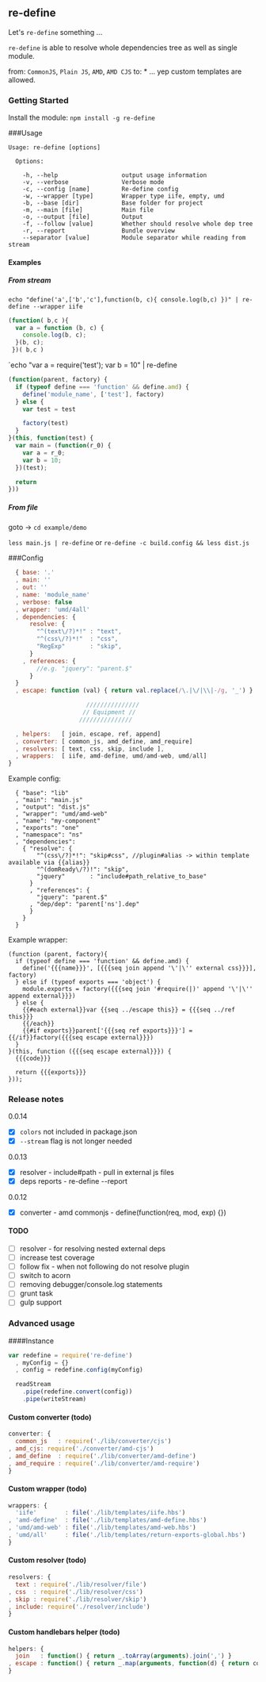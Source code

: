 ## re-define
Let's `re-define` something ...

`re-define` is able to resolve whole dependencies tree as well as single module.

from: `CommonJS`, `Plain JS`, `AMD`, `AMD CJS` to: * ... yep custom templates are allowed.

### Getting Started
Install the module: `npm install -g re-define`

###Usage
```
Usage: re-define [options]

  Options:

    -h, --help                  output usage information
    -v, --verbose               Verbose mode
    -c, --config [name]         Re-define config
    -w, --wrapper [type]        Wrapper type iife, empty, umd
    -b, --base [dir]            Base folder for project
    -m, --main [file]           Main file
    -o, --output [file]         Output
    -f, --follow [value]        Whether should resolve whole dep tree
    -r, --report                Bundle overview
    --separator [value]         Module separator while reading from stream
```

#### Examples

##### From stream
`echo "define('a',['b','c'],function(b, c){ console.log(b,c) })" | re-define --wrapper iife`

```js
(function( b,c ){
  var a = function (b, c) {
    console.log(b, c);
  }(b, c);
 })( b,c )
```

`echo "var a = require('test'); var b = 10" | re-define

```js
(function(parent, factory) {
  if (typeof define === 'function' && define.amd) {
    define('module_name', ['test'], factory)
  } else {
    var test = test

    factory(test)
  }
}(this, function(test) {
  var main = (function(r_0) {
    var a = r_0;
    var b = 10;
  })(test);

  return
}))
```

##### From file
goto -> `cd example/demo`

`less main.js | re-define`
or
`re-define -c build.config && less dist.js`

###Config
```js
  { base: '.'
  , main: ''
  , out: ''
  , name: 'module_name'
  , verbose: false
  , wrapper: 'umd/4all'
  , dependencies: { 
      resolve: { 
        "^(text\/?)*!" : "text",
        "^(css\/?)*!"  : "css",
        "RegExp"       : "skip",
      }
    , references: {
        //e.g. "jquery": "parent.$"
      }
  }
  , escape: function (val) { return val.replace(/\.|\/|\\|-/g, '_') }

                      ///////////////
                     // Equipment //
                    ///////////////

  , helpers:   [ join, escape, ref, append]
  , converter: [ common_js, amd_define, amd_require]
  , resolvers: [ text, css, skip, include ],
  , wrappers:  [ iife, amd-define, umd/amd-web, umd/all] 
}
```

Example config:
```
  { "base": "lib"
  , "main": "main.js"
  , "output": "dist.js"
  , "wrapper": "umd/amd-web"
  , "name": "my-component"
  , "exports": "one"
  , "namespace": "ns"
  , "dependencies":
    { "resolve": {
        "^(css\/?)*!": "skip#css", //plugin#alias -> within template available via {{alias}}
        "^(domReady\/?)!": "skip",
        "jquery"       : "include#path_relative_to_base"
      }
      , "references": {
        "jquery": "parent.$"
      , "dep/dep": "parent['ns'].dep"
      }
    }
  }
```

Example wrapper:
```
(function (parent, factory){
  if (typeof define === 'function' && define.amd) {
    define('{{{name}}}', [{{{seq join append '\'|\'' external css}}}], factory)
  } else if (typeof exports === 'object') {
    module.exports = factory({{{seq join '#require(|)' append '\'|\'' append external}}})
  } else {
    {{#each external}}var {{seq ../escape this}} = {{{seq ../ref this}}}
    {{/each}}
    {{#if exports}}parent['{{{seq ref exports}}}'] = {{/if}}factory({{{seq escape external}}})
  }
}(this, function ({{{seq escape external}}}) {
  {{{code}}}

  return {{{exports}}}
}));
```
### Release notes
0.0.14
- [x] `colors` not included in package.json
- [x] `--stream` flag is not longer needed

0.0.13
- [x] resolver - include#path - pull in external js files
- [x] deps reports - re-define --report

0.0.12
- [x] converter - amd commonjs - define(function(req, mod, exp) {})

#### TODO
- [ ] resolver - for resolving nested external deps
- [ ] increase test coverage
- [ ] follow fix - when not following do not resolve plugin
- [ ] switch to acorn
- [ ] removing debugger/console.log statements
- [ ] grunt task
- [ ] gulp support

### Advanced usage

####Instance
```js
var redefine = require('re-define')
  , myConfig = {}
  , config = redefine.config(myConfig)

  readStream
    .pipe(redefine.convert(config))
    .pipe(writeStream)
```

#### Custom converter (todo)
```js
converter: {
  common_js   : require('./lib/converter/cjs')
, amd_cjs: require('./converter/amd-cjs')
, amd_define  : require('./lib/converter/amd-define')
, amd_require : require('./lib/converter/amd-require')
}
```

#### Custom wrapper (todo) 
```js
wrappers: {
  'iife'        : file('./lib/templates/iife.hbs')
, 'amd-define'  : file('./lib/templates/amd-define.hbs')
, 'umd/amd-web' : file('./lib/templates/amd-web.hbs')
, 'umd/all'     : file('./lib/templates/return-exports-global.hbs')
}
```

#### Custom resolver (todo) 
```js
resolvers: {
  text : require('./lib/resolver/file')
, css  : require('./lib/resolver/css')
, skip : require('./lib/resolver/skip')
, include: require('./resolver/include')
}
```

#### Custom handlebars helper (todo)
```js
helpers: { 
  join   : function() { return _.toArray(arguments).join(',') }
, escape : function() { return _.map(arguments, function(d) { return config.escape(d) })}
}
```
